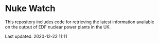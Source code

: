 # Nuke Watch

This repository includes code for retrieving the latest information available on the output of EDF nuclear power plants in the UK.

Last updated: 2020-12-22 11:11